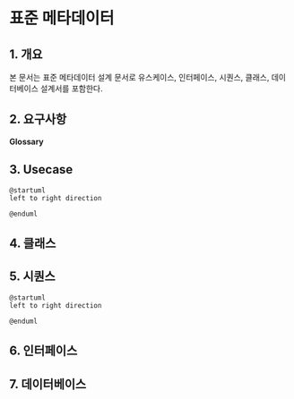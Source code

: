 # 표준 메타데이터

## 1. 개요

본 문서는 표준 메타데이터 설계 문서로 유스케이스, 인터페이스, 시퀀스, 클래스, 데이터베이스 설계서를 포함한다.

## 2. 요구사항

**Glossary**  

## 3. Usecase

```plantuml
@startuml
left to right direction

@enduml
```

## 4. 클래스

## 5. 시퀀스

```plantuml
@startuml
left to right direction

@enduml
```

## 6. 인터페이스

## 7. 데이터베이스
